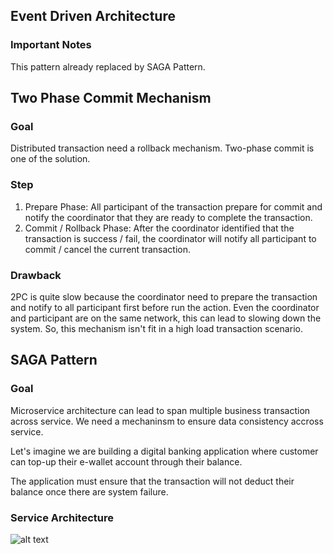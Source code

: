 ## Event Driven Architecture
### Important Notes
This pattern already replaced by SAGA Pattern.


## Two Phase Commit Mechanism
### Goal
Distributed transaction need a rollback mechanism.
Two-phase commit is one of the solution.
### Step
1. Prepare Phase: All participant of the transaction prepare for commit and notify the coordinator that they are ready to complete the transaction.
2. Commit / Rollback Phase: After the coordinator identified that the transaction is success / fail, 
the coordinator will notify all participant to commit / cancel the current transaction.
### Drawback
2PC is quite slow because the coordinator need to prepare the transaction and notify to all participant first
before run the action. Even the coordinator and participant are on the same network, this can lead to slowing down the system.
So, this mechanism isn't fit in a high load transaction scenario.


## SAGA Pattern
### Goal
Microservice architecture can lead to span multiple business transaction across service.
We need a mechaninsm to ensure data consistency accross service.

Let's imagine we are building a digital banking application where customer can top-up their e-wallet 
account through their balance.

The application must ensure that the transaction will not deduct their balance once there are system failure.

### Service Architecture
![alt text](https://raw.githubusercontent.com/wiratamap/saga-pattern/master/SAGA.png "Saga Service Architecture")

